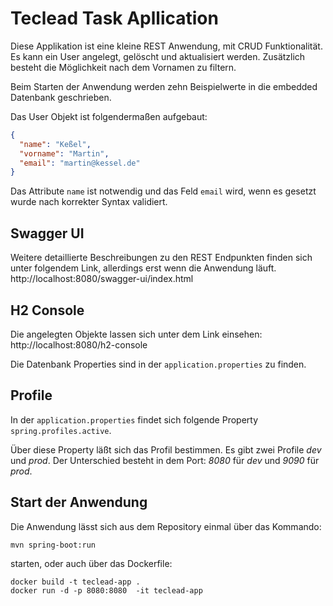 # Teclead Task Apllication

Diese Applikation ist eine kleine REST Anwendung, mit CRUD Funktionalität. Es kann ein User angelegt, gelöscht und aktualisiert werden. Zusätzlich besteht die Möglichkeit nach dem Vornamen zu filtern.

Beim Starten der Anwendung werden zehn Beispielwerte in die embedded Datenbank geschrieben. 

Das User Objekt ist folgendermaßen aufgebaut:
```json
{
  "name": "Keßel",
  "vorname": "Martin",
  "email": "martin@kessel.de"
}
```

Das Attribute `name` ist notwendig und das Feld `email` wird, wenn es gesetzt wurde nach 
korrekter Syntax validiert.

## Swagger UI
Weitere detaillierte Beschreibungen zu den REST Endpunkten finden sich unter folgendem Link, 
allerdings erst wenn die Anwendung läuft.
http://localhost:8080/swagger-ui/index.html

## H2 Console
Die angelegten Objekte lassen sich unter dem Link einsehen:
http://localhost:8080/h2-console

Die Datenbank Properties sind in der `application.properties` zu finden.

## Profile
In der `application.properties` findet sich folgende Property `spring.profiles.active`.

Über diese Property läßt sich das Profil bestimmen. Es gibt zwei Profile _dev_ und _prod_. 
Der Unterschied besteht in dem Port: _8080_ für _dev_ und _9090_ für _prod_.

## Start der Anwendung
Die Anwendung lässt sich aus dem Repository einmal über das Kommando:

```
mvn spring-boot:run
```

starten, oder auch über das Dockerfile:

```
docker build -t teclead-app .
docker run -d -p 8080:8080  -it teclead-app
```
